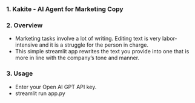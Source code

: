### 1. Kakite - AI Agent for Marketing Copy
### 2. Overview
- Marketing tasks involve a lot of writing. Editing text is very labor-intensive and it is a struggle for the person in charge.
- This simple streamlit app rewrites the text you provide into one that is more in line with the company’s tone and manner.
### 3. Usage
- Enter your Open AI GPT API key.
- streamlit run app.py

